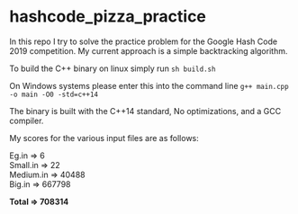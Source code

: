 # hashcode_pizza_practice
In this repo I try to solve the practice problem for the Google Hash Code 2019 competition. My current approach is a simple backtracking algorithm.

To build the C++ binary on linux simply run 
`sh build.sh`

On Windows systems please enter this into the command line 
`g++ main.cpp -o main -O0 -std=c++14`

The binary is built with the C++14 standard, No optimizations, and a GCC compiler.

My scores for the various input files are as follows:

Eg.in => 6<br />
Small.in => 22<br />
Medium.in => 40488<br />
Big.in => 667798<br />

**Total => 708314**
